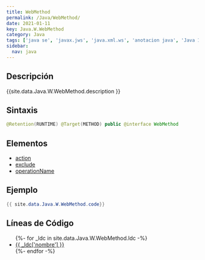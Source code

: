 ```yaml
---
title: WebMethod
permalink: /Java/WebMethod/
date: 2021-01-11
key: Java.W.WebMethod
category: Java
tags: ['java se', 'javax.jws', 'java.xml.ws', 'anotacion java', 'Java 1.6']
sidebar: 
  nav: java
---
```


## Descripción
{{site.data.Java.W.WebMethod.description }}

## Sintaxis
~~~java
@Retention(RUNTIME) @Target(METHOD) public @interface WebMethod
~~~

## Elementos
* [action](/Java/WebMethod/action/)
* [exclude](/Java/WebMethod/exclude/)
* [operationName](/Java/WebMethod/operationName/)

## Ejemplo
~~~java
{{ site.data.Java.W.WebMethod.code}}
~~~

## Líneas de Código
<ul>
{%- for _ldc in site.data.Java.W.WebMethod.ldc -%}
   <li>
       <a href="{{_ldc['url'] }}">{{ _ldc['nombre'] }}</a>
   </li>
{%- endfor -%}
</ul>
